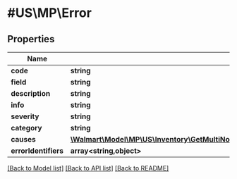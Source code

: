 # #US\MP\Error

## Properties

Name | Type | Description | Notes
------------ | ------------- | ------------- | -------------
**code** | **string** |  |
**field** | **string** |  | [optional]
**description** | **string** |  | [optional]
**info** | **string** |  | [optional]
**severity** | **string** |  | [optional]
**category** | **string** |  | [optional]
**causes** | [**\Walmart\Model\MP\US\Inventory\GetMultiNodeInventoryForSkuAndAllShipnodes200ResponseNodesInnerErrorsInnerCausesInner[]**](GetMultiNodeInventoryForSkuAndAllShipnodes200ResponseNodesInnerErrorsInnerCausesInner.md) |  | [optional]
**errorIdentifiers** | **array<string,object>** |  | [optional]


[[Back to Model list]](../) [[Back to API list]](../../Api/US/MP) [[Back to README]](../../README.md)
